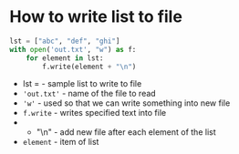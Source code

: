 # How to write list to file

```python
lst = ["abc", "def", "ghi"]
with open('out.txt', "w") as f:
    for element in lst:
        f.write(element + "\n")
```

- lst = - sample list to write to file
- `'out.txt'` - name of the file to read
- `'w'` - used so that we can write something into new file
- `f.write` - writes specified text into file
-  + "\n" - add new file after each element of the list
- `element` - item of list
